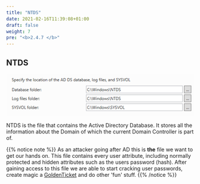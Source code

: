 ```yaml
---
title: "NTDS"
date: 2021-02-16T11:39:08+01:00
draft: false
weight: 7
pre: "<b>2.4.7 </b>"
---
```


## NTDS

![](ntds.png)

NTDS is the file that contains the Active Directory Database. It stores all the information about the Domain of which the current Domain Controller is part of.

{{% notice note %}}
As an attacker going after AD this is **the** file we want to get our hands on. This file contains every user attribute, including normally protected and hidden attributes such as the users password (hash). After gaining access to this file we are able to start cracking user passwords, create magic a [GoldenTicket](http://blog.gentilkiwi.com/securite/mimikatz/golden-ticket-kerberos) and do other 'fun' stuff.
{{% /notice %}}
